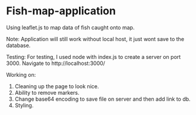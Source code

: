# Fish-map-application
Using leaflet.js to map data of fish caught onto map.

Note: Application will still work without local host, it just wont save to the database.

Testing:
For testing, I used node with index.js to create a server on port 3000. Navigate to http://localhost:3000/




Working on:
1) Cleaning up the page to look nice.
2) Ability to remove markers.
3) Change base64 encoding to save file on server and then add link to db.
4) Styling.
